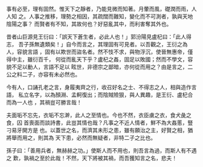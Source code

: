 事有必至，理有固然。惟天下之靜者，乃能見微而知著。月暈而風，礎潤而雨，人人知
之。人事之推移，理勢之相因，其疏闊而難知，變化而不可測者，孰與天地陰陽之事？
而賢者有不知，其故何也？好惡亂其中，而利害奪其外也。

昔者山巨源見王衍曰：「誤天下蒼生者，必此人也！」郭汾陽見盧杞曰：「此人得志，
吾子孫無遺類矣！」自今而言之，其理固有可見者。以吾觀之，王衍之為人，容貌言語
，固有以欺世而盜名者。然不忮不求，與物浮沉，使晉無惠帝，僅得中主，雖衍百千，
何從而亂天下乎？盧杞之姦，固足以敗國；然而不學文，容貌不足以動人，言語不足以
眩世，非德宗之鄙暗，亦何從而用之？由是言之，二公之料二子，亦容有未必然也。

今有人，口誦孔老之言，身履夷齊之行，收召好名之士、不得志之人，相與造作言語，
私立名字，以為顏淵、孟軻復出；而陰賊險狠，與人異趣，是王衍、盧杞合而為一人也
，其禍豈可勝言哉！

夫面垢不忘先，衣垢不忘澣，此人之至情也。今也不然，衣臣虜之衣，食犬彘之食，囚
首喪面而談詩書，此豈其情也哉？凡事之不近人情者，鮮不為大姦慝，豎刁易牙開方是
也。以蓋世之名，而濟其未形之患，雖有願治之主，好賢之相，猶將舉而用之，則其為
天下患，必然而無疑者，非特二子之比也。

孫子曰：「善用兵者，無赫赫之功。」使斯人而不用也，則吾言為過，而斯人有不遇之
歎，孰禍之至於此哉！不然，天下將被其禍，而吾獲知言之名，悲夫！

